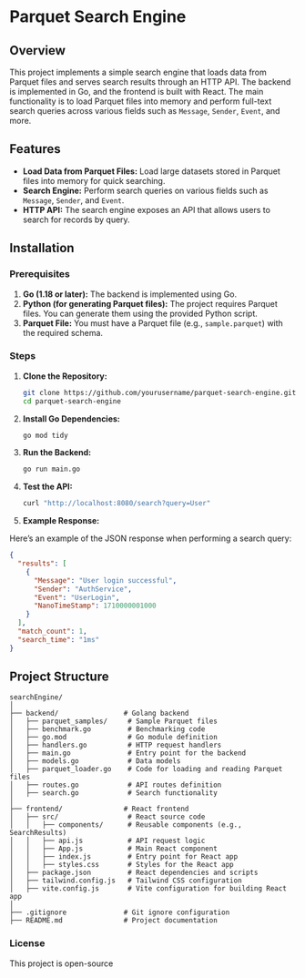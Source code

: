 # Parquet Search Engine

## Overview

This project implements a simple search engine that loads data from Parquet files and serves search results through an HTTP API. The backend is implemented in Go, and the frontend is built with React. The main functionality is to load Parquet files into memory and perform full-text search queries across various fields such as `Message`, `Sender`, `Event`, and more.

## Features

- **Load Data from Parquet Files:** Load large datasets stored in Parquet files into memory for quick searching.
- **Search Engine:** Perform search queries on various fields such as `Message`, `Sender`, and `Event`.
- **HTTP API:** The search engine exposes an API that allows users to search for records by query.

## Installation

### Prerequisites

1. **Go (1.18 or later):** The backend is implemented using Go.
2. **Python (for generating Parquet files):** The project requires Parquet files. You can generate them using the provided Python script.
3. **Parquet File:** You must have a Parquet file (e.g., `sample.parquet`) with the required schema.

### Steps

1. **Clone the Repository:**

   ```bash
   git clone https://github.com/yourusername/parquet-search-engine.git
   cd parquet-search-engine

2. **Install Go Dependencies:**

   ```bash
   go mod tidy
   
3. **Run the Backend:**

   ```bash
   go run main.go

4. **Test the API:**

    ```bash
   curl "http://localhost:8080/search?query=User"
   
5. **Example Response:**

Here’s an example of the JSON response when performing a search query:

```json
{
  "results": [
    {
      "Message": "User login successful",
      "Sender": "AuthService",
      "Event": "UserLogin",
      "NanoTimeStamp": 1710000001000
    }
  ],
  "match_count": 1,
  "search_time": "1ms"
}
```

## Project Structure

```plaintext
searchEngine/
│
├── backend/                # Golang backend
│   ├── parquet_samples/     # Sample Parquet files
│   ├── benchmark.go         # Benchmarking code
│   ├── go.mod               # Go module definition
│   ├── handlers.go          # HTTP request handlers
│   ├── main.go              # Entry point for the backend
│   ├── models.go            # Data models
│   ├── parquet_loader.go    # Code for loading and reading Parquet files
│   ├── routes.go            # API routes definition
│   ├── search.go            # Search functionality
│
├── frontend/               # React frontend
│   ├── src/                 # React source code
│   │   ├── components/      # Reusable components (e.g., SearchResults)
│   │   ├── api.js           # API request logic
│   │   ├── App.js           # Main React component
│   │   ├── index.js         # Entry point for React app
│   │   ├── styles.css       # Styles for the React app
│   ├── package.json         # React dependencies and scripts
│   ├── tailwind.config.js   # Tailwind CSS configuration
│   ├── vite.config.js       # Vite configuration for building React app
│
├── .gitignore              # Git ignore configuration
├── README.md               # Project documentation
```

### License
This project is open-source
